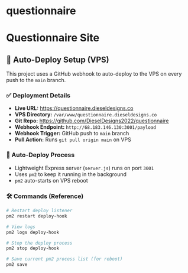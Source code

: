 # questionnaire
# Questionnaire Site
## 🚀 Auto-Deploy Setup (VPS)

This project uses a GitHub webhook to auto-deploy to the VPS on every push to the `main` branch.

### ✅ Deployment Details

- **Live URL:** https://questionnaire.dieseldesigns.co
- **VPS Directory:** `/var/www/questionnaire.dieseldesigns.co`
- **Git Repo:** https://github.com/DieselDesigns2022/questionnaire
- **Webhook Endpoint:** `http://68.183.146.130:3001/payload`
- **Webhook Trigger:** GitHub push to `main` branch
- **Pull Action:** Runs `git pull origin main` on VPS

### 🧠 Auto-Deploy Process

- Lightweight Express server (`server.js`) runs on port `3001`
- Uses `pm2` to keep it running in the background
- `pm2` auto-starts on VPS reboot

### 🛠️ Commands (Reference)

```bash
# Restart deploy listener
pm2 restart deploy-hook

# View logs
pm2 logs deploy-hook

# Stop the deploy process
pm2 stop deploy-hook

# Save current pm2 process list (for reboot)
pm2 save

